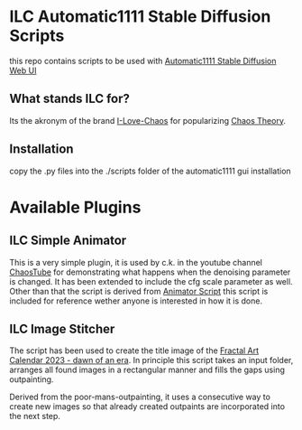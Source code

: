 # ILC Automatic1111 Stable Diffusion Scripts

this repo contains scripts to be used with [Automatic1111 Stable Diffusion Web UI](https://github.com/AUTOMATIC1111/stable-diffusion-webui)

## What stands ILC for?

Its the akronym of the brand [I-Love-Chaos](https://www.etsy.com/shop/iLoveChaos) for popularizing [Chaos Theory](https://en.wikipedia.org/wiki/Chaos_theory). 

## Installation

copy the .py files into the ./scripts folder of the automatic1111 gui installation

# Available Plugins

## ILC Simple Animator

This is a very simple plugin, it is used by c.k. in the youtube channel [ChaosTube](https://www.youtube.com/channel/UCej4aqqeusL5iUnKHjmKjLQ) for demonstrating what happens when the denoising parameter is changed. It has been extended to include the cfg scale parameter as well. Other than 
that the script is derived from [Animator Script](https://github.com/Animator-Anon/Animator) this script is included for reference wether anyone is interested in how it is done.

## ILC Image Stitcher

The script has been used to create the title image of the [Fractal Art Calendar 2023 - dawn of an era](https://www.etsy.com/listing/1343211412/fractal-art-calendar-2023). In principle this script
takes an input folder, arranges all found images in a rectangular manner and fills the gaps using outpainting.

Derived from the poor-mans-outpainting, it uses a consecutive way to create new images so that already created outpaints are incorporated into the next step.
